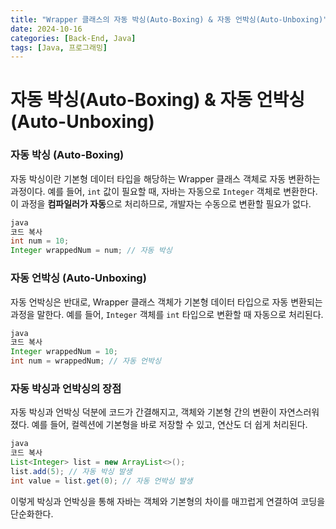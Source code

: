 ```yaml
---
title: "Wrapper 클래스의 자동 박싱(Auto-Boxing) & 자동 언박싱(Auto-Unboxing)"
date: 2024-10-16
categories: [Back-End, Java]
tags: [Java, 프로그래밍]
---
```


# 자동 박싱(Auto-Boxing) & 자동 언박싱(Auto-Unboxing)

### 자동 박싱 (Auto-Boxing)

자동 박싱이란 기본형 데이터 타입을 해당하는 Wrapper 클래스 객체로 자동 변환하는 과정이다. 예를 들어, `int` 값이 필요할 때, 자바는 자동으로 `Integer` 객체로 변환한다. 이 과정을 **컴파일러가 자동**으로 처리하므로, 개발자는 수동으로 변환할 필요가 없다.

```java
java
코드 복사
int num = 10;
Integer wrappedNum = num; // 자동 박싱

```

### 자동 언박싱 (Auto-Unboxing)

자동 언박싱은 반대로, Wrapper 클래스 객체가 기본형 데이터 타입으로 자동 변환되는 과정을 말한다. 예를 들어, `Integer` 객체를 `int` 타입으로 변환할 때 자동으로 처리된다.

```java
java
코드 복사
Integer wrappedNum = 10;
int num = wrappedNum; // 자동 언박싱

```

### 자동 박싱과 언박싱의 장점

자동 박싱과 언박싱 덕분에 코드가 간결해지고, 객체와 기본형 간의 변환이 자연스러워졌다. 예를 들어, 컬렉션에 기본형을 바로 저장할 수 있고, 연산도 더 쉽게 처리된다.

```java
java
코드 복사
List<Integer> list = new ArrayList<>();
list.add(5); // 자동 박싱 발생
int value = list.get(0); // 자동 언박싱 발생

```

이렇게 박싱과 언박싱을 통해 자바는 객체와 기본형의 차이를 매끄럽게 연결하여 코딩을 단순화한다.
